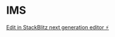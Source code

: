 # IMS

[Edit in StackBlitz next generation editor ⚡️](https://stackblitz.com/~/github.com/toprmrproducer/IMS)